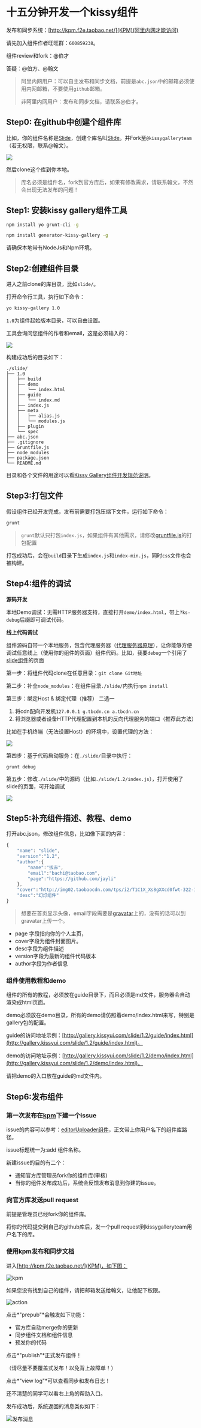 # 十五分钟开发一个kissy组件

发布和同步系统：[http://kpm.f2e.taobao.net/](KPM)(阿里内网才能访问)

请先加入组件作者旺旺群：`600859238`。

组件review和fork：@伯才

答疑：@伯方、@翰文


> 阿里内网用户：可以自主发布和同步文档，前提是`abc.json`中的邮箱必须使用内网邮箱，不要使用`github`邮箱。
>
> 非阿里内网用户：发布和同步文档，请联系@伯才。

## Step0: 在github中创建个组件库

比如，你的组件名称是[Slide](https://github.com/jayli/slide)，创建个库名叫[Slide](https://github.com/jayli/slide)。并Fork至`@kissygalleryteam`（若无权限，联系@翰文）。

![](http://gtms01.alicdn.com/tps/i1/T10QceFnheXXa2RzfA-605-435.png)

然后clone这个库到你本地。

> 库名必须是组件名，fork到官方库后，如果有修改需求，请联系翰文，不然会出现无法发布的问题！

## Step1: 安装kissy gallery组件工具

````sh
npm install yo grunt-cli -g
````

````sh
npm install generator-kissy-gallery -g
````

请确保本地带有NodeJs和Npm环境。

## Step2:创建组件目录

进入之前clone的库目录，比如`slide/`。

打开命令行工具，执行如下命令：

````sh
yo kissy-gallery 1.0
````

`1.0`为组件起始版本目录，可以自由设置。

工具会询问您组件的作者和email，这是必须输入的：

![](http://gtms01.alicdn.com/tps/i1/T1uBTvFdJeXXX0p5cq-425-367.png)

构建成功后的目录如下：

	./slide/
	├── 1.0
	│   ├── build
	│   ├── demo
	│   │   └── index.html
	│   ├── guide
	│   │   └── index.md
	│   ├── index.js
	│   ├── meta
	│   │   ├── alias.js
	│   │   └── modules.js
	│   ├── plugin
	│   └── spec
	├── abc.json
	├── .gitignore
	├── Gruntfile.js
	├── node_modules
	├── package.json
	└── README.md

目录和各个文件的用途可以看[Kissy Gallery组件开发规范说明](http://gallery.kissyui.com/guide)。

## Step3:打包文件

假设组件已经开发完成，发布前需要打包压缩下文件，运行如下命令：

````sh
grunt
````

> `grunt`默认只打包`index.js`，如果组件有其他需求，请修改[gruntfile.js](https://github.com/jayli/slide/blob/master/Gruntfile.js)的打包配置

打包成功后，会在`build`目录下生成`index.js`和`index-min.js`，同时`css`文件也会被构建。

## Step4:组件的调试

<strong>源码开发</strong>

本地Demo调试：无需HTTP服务器支持，直接打开`demo/index.html`，带上`?ks-debug`后缀即可调试代码。

<strong>线上代码调试</strong>

组件源码自带一个本地服务，包含代理服务器（[代理服务器原理](https://github.com/jayli/grunt-flexcombo)），让你能够方便调试任意线上（使用你的组件的页面）组件代码。比如，我要`debug`一个引用了[slide组件](https://github.com/jayli/slide)的页面

第一步：将组件代码clone在任意目录：`git clone Git地址`

第二步：补全`node_modules`：在组件目录`./slide/`内执行`npm install`

第三步：绑定Host & 绑定代理（推荐） 二选一

1. 将cdn配向开发机`127.0.0.1 g.tbcdn.cn a.tbcdn.cn`
1. 将浏览器或者设备HTTP代理配置到本机的反向代理服务的端口（推荐此方法）

比如在手机终端（无法设置Host）的环境中，设置代理的方法：

![](http://gtms01.alicdn.com/tps/i1/T1bePRFlVXXXXhb4nD-502-341.png)

第四步：基于代码启动服务：在`./slide/`目录中执行：

	grunt debug

第五步：修改`./slide/`中的源码（比如`./slide/1.2/index.js`），打开使用了slide的页面，可开始调试

![](http://gtms01.alicdn.com/tps/i1/T1.ZhxFvXbXXb0CP6.-596-364.png)

## Step5:补充组件描述、教程、demo

打开abc.json，修改组件信息，比如像下面的内容：


```javascript
{
    "name": "slide",
    "version":"1.2",
    "author":{
		"name":"拔赤",
		"email":"bachi@taobao.com",
		"page":"https://github.com/jayli"
	},
    "cover":"http://img02.taobaocdn.com/tps/i2/T1C1X_Xs8gXXcd0fwt-322-176.png",
    "desc":"幻灯组件"
}
```

> 想要在首页显示头像，email字段需要是[gravatar](http://cn.gravatar.com/)上的，没有的话可以到gravatar上传一个。

- page 字段指向你的个人主页，
- cover字段为组件封面图片。
- desc字段为组件描述
- version字段为最新的组件代码版本
- author字段为作者信息

### 组件使用教程和demo

组件的所有的教程，必须放在guide目录下，而且必须是md文件，服务器会自动渲染成html页面。

demo必须放在demo目录，所有的demo请仿照着demo/index.html来写，特别是gallery包的配置。

guide的访问地址示例：[http://gallery.kissyui.com/slide/1.2/guide/index.html](http://gallery.kissyui.com/slide/1.2/guide/index.html)。

demo的访问地址示例：[http://gallery.kissyui.com/slide/1.2/demo/index.html](http://gallery.kissyui.com/slide/1.2/demo/index.html)。

请把demo的入口放在guide的md文件内。

## Step6:发布组件

### 第一次发布在[kpm](https://github.com/kissygalleryteam/kpm/issues)下建一个issue

issue的内容可以参考：[editorUploader组件](https://github.com/kissygalleryteam/kpm/issues/26)，正文带上你用户名下的组件库路径。

issue标题统一为:add 组件名称。

新建issue的目的有二个：

* 通知官方库管理员fork你的组件库(审核)
* 当你的组件发布成功后，系统会反馈发布消息到你建的issue。


### 向官方库发送pull request

前提是管理员已经fork你的组件库。

将你的代码提交到自己的github库后，发一个pull request到kissygalleryteam用户名下的库。

### 使用kpm发布和同步文档

进入[http://kpm.f2e.taobao.net/](KPM)，如下图：

![kpm](http://img01.taobaocdn.com/tps/i1/T1xK9lFk8bXXcOe6rm-462-259.png)

如果您没有找到自己的组件，请把邮箱发送给翰文，让他配下权限。

![action](http://img01.taobaocdn.com/tps/i1/T1wsKlFbtbXXarLv7e-420-160.png)

点击*"prepub"*会触发如下功能：

* 官方库自动merge你的更新
* 同步组件文档和组件信息
* 预发你的代码

点击*"publish"*正式发布组件！

（请尽量不要覆盖式发布！以免背上故障单！）

点击*"view log"*可以查看同步和发布日志！

还不清楚的同学可以看右上角的帮助入口。

发布成功后，系统返回的消息类似如下：

![发布消息](http://img03.taobaocdn.com/tps/i3/T1jc9mXpNiXXbmmmfY-272-368.png)



